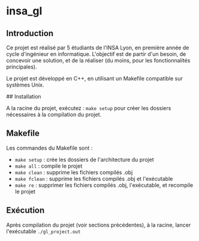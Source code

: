 # insa_gl

## Introduction

Ce projet est réalisé par 5 étudiants de l'INSA Lyon, en première année de cycle d'ingénieur en informatique. L'objectif est de partir d'un besoin, de concevoir une solution, et de la réaliser (du moins, pour les fonctionnalités principales).

Le projet est développé en C++, en utilisant un Makefile compatible sur systèmes Unix.

## Installation

A la racine du projet, exécutez :
`make setup`
pour créer les dossiers nécessaires à la compilation du projet.

## Makefile

Les commandes du Makefile sont :

- `make setup` : crée les dossiers de l'architecture du projet
- `make all` : compile le projet
- `make clean` : supprime les fichiers compilés .obj
- `make fclean` : supprime les fichiers compilés .obj et l'exécutable
- `make re` : supprimer les fichiers compilés .obj, l'exécutable, et recompile le projet

## Exécution

Après compilation du projet (voir sections précédentes), à la racine, lancer l'exécutable 
`./gl_project.out`